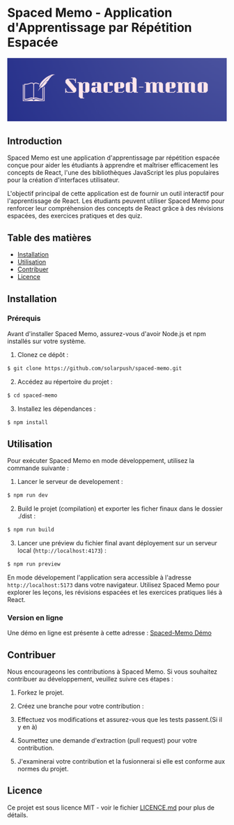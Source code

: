 # Spaced Memo - Application d'Apprentissage par Répétition Espacée

![Logo de Spaced Memo](./src/assets/spaced-memo.png)

## Introduction

Spaced Memo est une application d'apprentissage par répétition espacée conçue pour aider les étudiants à apprendre et maîtriser efficacement les concepts de React, l'une des bibliothèques JavaScript les plus populaires pour la création d'interfaces utilisateur.

L'objectif principal de cette application est de fournir un outil interactif pour l'apprentissage de React. Les étudiants peuvent utiliser Spaced Memo pour renforcer leur compréhension des concepts de React grâce à des révisions espacées, des exercices pratiques et des quiz.

## Table des matières

- [Installation](#installation)
- [Utilisation](#utilisation)
- [Contribuer](#contribuer)
- [Licence](#licence)

## Installation

### Prérequis

Avant d'installer Spaced Memo, assurez-vous d'avoir Node.js et npm installés sur votre système.

1. Clonez ce dépôt :

```bash
$ git clone https://github.com/solarpush/spaced-memo.git

```

2. Accédez au répertoire du projet :

```bash
$ cd spaced-memo
```

3. Installez les dépendances :

```bash
$ npm install
```

## Utilisation

Pour exécuter Spaced Memo en mode développement, utilisez la commande suivante :

1. Lancer le serveur de developement :

```bash
$ npm run dev
```

2. Build le projet (compilation) et exporter les ficher finaux dans le dossier ./dist :

```bash
$ npm run build
```

3. Lancer une préview du fichier final avant déployement sur un serveur local (`http://localhost:4173`) :

```bash
$ npm run preview
```

En mode dévelopement l'application sera accessible à l'adresse `http://localhost:5173` dans votre navigateur.
Utilisez Spaced Memo pour explorer les leçons, les révisions espacées et les exercices pratiques liés à React.

### Version en ligne

Une démo en ligne est présente à cette adresse :
[Spaced-Memo Démo](https://solarpush.github.io/spaced-memo/)

## Contribuer

Nous encourageons les contributions à Spaced Memo. Si vous souhaitez contribuer au développement, veuillez suivre ces étapes :

1. Forkez le projet.

2. Créez une branche pour votre contribution :

3. Effectuez vos modifications et assurez-vous que les tests passent.(Si il y en à)

4. Soumettez une demande d'extraction (pull request) pour votre contribution.

5. J'examinerai votre contribution et la fusionnerai si elle est conforme aux normes du projet.

## Licence

Ce projet est sous licence MIT - voir le fichier [LICENCE.md](LICENCE.md) pour plus de détails.
